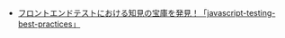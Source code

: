 - [フロントエンドテストにおける知見の宝庫を発見！「javascript-testing-best-practices」](https://zenn.dev/taisei_13046/articles/18d4dbc2ac8e4f)

